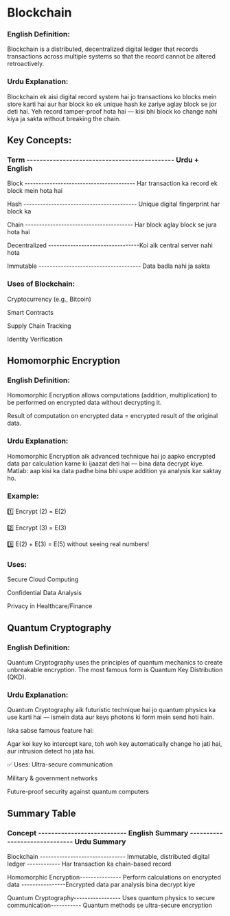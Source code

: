 # Blockchain

### English Definition:
Blockchain is a distributed, decentralized digital ledger that records transactions across multiple systems so that the record cannot be altered retroactively.

### Urdu Explanation:
Blockchain ek aisi digital record system hai jo transactions ko blocks mein store karti hai aur har block ko ek unique hash ke zariye aglay block se jor deti hai.
Yeh record tamper-proof hota hai — kisi bhi block ko change nahi kiya ja sakta without breaking the chain.

## Key Concepts:

### Term ---------------------------------------------	Urdu + English

Block ----------------------------------------	Har transaction ka record ek block mein hota hai

Hash -----------------------------------------	Unique digital fingerprint har block ka

Chain ---------------------------------------	Har block aglay block se jura hota hai

Decentralized	---------------------------------Koi aik central server nahi hota

Immutable -------------------------------------	Data badla nahi ja sakta

### Uses of Blockchain:
Cryptocurrency (e.g., Bitcoin)

Smart Contracts

Supply Chain Tracking

Identity Verification

## Homomorphic Encryption

### English Definition:
Homomorphic Encryption allows computations (addition, multiplication) to be performed on encrypted data without decrypting it.

Result of computation on encrypted data = encrypted result of the original data.

### Urdu Explanation:
Homomorphic Encryption aik advanced technique hai jo aapko encrypted data par calculation karne ki ijaazat deti hai — bina data decrypt kiye.
Matlab: aap kisi ka data padhe bina bhi uspe addition ya analysis kar saktay ho.

### Example:
1️⃣	Encrypt (2) = E(2)

2️⃣	Encrypt (3) = E(3)

3️⃣	E(2) + E(3) = E(5) without seeing real numbers!


### Uses:
Secure Cloud Computing

Confidential Data Analysis

Privacy in Healthcare/Finance

## Quantum Cryptography

### English Definition:
Quantum Cryptography uses the principles of quantum mechanics to create unbreakable encryption. The most famous form is Quantum Key Distribution (QKD).

### Urdu Explanation:
Quantum Cryptography aik futuristic technique hai jo quantum physics ka use karti hai — ismein data aur keys photons ki form mein send hoti hain.

Iska sabse famous feature hai:

Agar koi key ko intercept kare, toh woh key automatically change ho jati hai, aur intrusion detect ho jata hai.

✅ Uses:
Ultra-secure communication

Military & government networks

Future-proof security against quantum computers

## Summary Table
### Concept ---------------------------	English Summary ------------------------------	Urdu Summary

Blockchain -------------------------------	Immutable, distributed digital ledger ------------	Har transaction ka chain-based record

Homomorphic Encryption---------------	Perform calculations on encrypted data	----------------Encrypted data par analysis bina decrypt kiye

Quantum Cryptography-----------------	Uses quantum physics to secure communication-----------	Quantum methods se ultra-secure encryption
